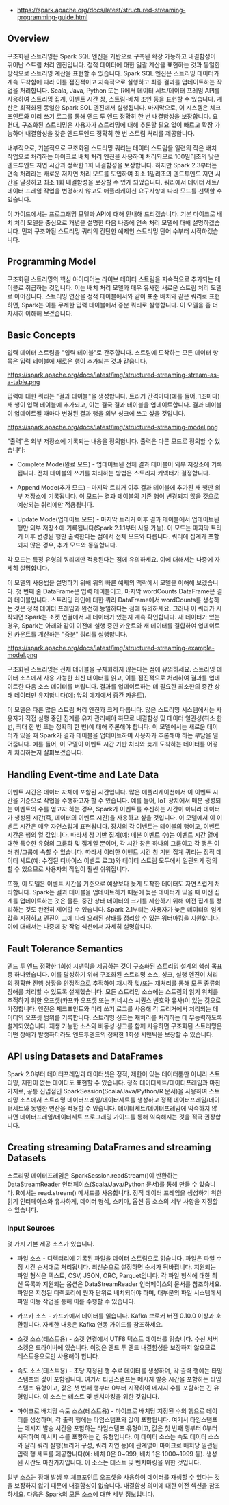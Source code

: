 - https://spark.apache.org/docs/latest/structured-streaming-programming-guide.html

## Overview
구조화된 스트리밍은 Spark SQL 엔진을 기반으로 구축된 확장 가능하고 내결함성이 뛰어난 스트림 처리 엔진입니다. 정적 데이터에 대한 일괄 계산을 표현하는 것과 동일한 방식으로 스트리밍 계산을 표현할 수 있습니다. Spark SQL 엔진은 스트리밍 데이터가 계속 도착함에 따라 이를 점진적이고 지속적으로 실행하고 최종 결과를 업데이트하는 작업을 처리합니다. Scala, Java, Python 또는 R에서 데이터 세트/데이터 프레임 API를 사용하여 스트리밍 집계, 이벤트 시간 창, 스트림-배치 조인 등을 표현할 수 있습니다. 계산은 최적화된 동일한 Spark SQL 엔진에서 실행됩니다. 마지막으로, 이 시스템은 체크포인트와 미리 쓰기 로그를 통해 엔드 투 엔드 정확히 한 번 내결함성을 보장합니다. 요컨대, 구조화된 스트리밍은 사용자가 스트리밍에 대해 추론할 필요 없이 빠르고 확장 가능하며 내결함성을 갖춘 엔드투엔드 정확히 한 번 스트림 처리를 제공합니다.

내부적으로, 기본적으로 구조화된 스트리밍 쿼리는 데이터 스트림을 일련의 작은 배치 작업으로 처리하는 마이크로 배치 처리 엔진을 사용하여 처리되므로 100밀리초의 낮은 엔드투엔드 지연 시간과 정확한 1회 내결함성을 보장합니다. 하지만 Spark 2.3부터는 연속 처리라는 새로운 저지연 처리 모드를 도입하여 최소 1밀리초의 엔드투엔드 지연 시간을 달성하고 최소 1회 내결함성을 보장할 수 있게 되었습니다. 쿼리에서 데이터 세트/데이터 프레임 작업을 변경하지 않고도 애플리케이션 요구사항에 따라 모드를 선택할 수 있습니다.

이 가이드에서는 프로그래밍 모델과 API에 대해 안내해 드리겠습니다. 기본 마이크로 배치 처리 모델을 중심으로 개념을 설명한 다음 나중에 연속 처리 모델에 대해 설명하겠습니다. 먼저 구조화된 스트리밍 쿼리의 간단한 예제인 스트리밍 단어 수부터 시작하겠습니다.

## Programming Model
구조화된 스트리밍의 핵심 아이디어는 라이브 데이터 스트림을 지속적으로 추가되는 테이블로 취급하는 것입니다. 이는 배치 처리 모델과 매우 유사한 새로운 스트림 처리 모델로 이어집니다. 스트리밍 연산을 정적 테이블에서와 같이 표준 배치와 같은 쿼리로 표현하면, Spark는 이를 무제한 입력 테이블에서 증분 쿼리로 실행합니다. 이 모델을 좀 더 자세히 이해해 보겠습니다.

## Basic Concepts
입력 데이터 스트림을 "입력 테이블"로 간주합니다. 스트림에 도착하는 모든 데이터 항목은 입력 테이블에 새로운 행이 추가되는 것과 같습니다.

https://spark.apache.org/docs/latest/img/structured-streaming-stream-as-a-table.png

입력에 대한 쿼리는 "결과 테이블"을 생성합니다. 트리거 간격마다(예를 들어, 1초마다) 새 행이 입력 테이블에 추가되고, 이는 결국 결과 테이블을 업데이트합니다. 결과 테이블이 업데이트될 때마다 변경된 결과 행을 외부 싱크에 쓰고 싶을 것입니다.

https://spark.apache.org/docs/latest/img/structured-streaming-model.png

"출력"은 외부 저장소에 기록되는 내용을 정의합니다. 출력은 다른 모드로 정의할 수 있습니다:

- Complete Mode(완료 모드) - 업데이트된 전체 결과 테이블이 외부 저장소에 기록됩니다. 전체 테이블의 쓰기를 처리하는 방법은 스토리지 커넥터가 결정합니다.

- Append Mode(추가 모드) - 마지막 트리거 이후 결과 테이블에 추가된 새 행만 외부 저장소에 기록됩니다. 이 모드는 결과 테이블의 기존 행이 변경되지 않을 것으로 예상되는 쿼리에만 적용됩니다.

- Update Mode(업데이트 모드) - 마지막 트리거 이후 결과 테이블에서 업데이트된 행만 외부 저장소에 기록됩니다(Spark 2.1.1부터 사용 가능). 이 모드는 마지막 트리거 이후 변경된 행만 출력한다는 점에서 전체 모드와 다릅니다. 쿼리에 집계가 포함되지 않은 경우, 추가 모드와 동일합니다.

각 모드는 특정 유형의 쿼리에만 적용된다는 점에 유의하세요. 이에 대해서는 나중에 자세히 설명합니다.

이 모델의 사용법을 설명하기 위해 위의 빠른 예제의 맥락에서 모델을 이해해 보겠습니다. 첫 번째 줄 DataFrame은 입력 테이블이고, 마지막 wordCounts DataFrame은 결과 테이블입니다. 스트리밍 라인에 대한 쿼리 DataFrame에서 wordCounts를 생성하는 것은 정적 데이터 프레임과 완전히 동일하다는 점에 유의하세요. 그러나 이 쿼리가 시작되면 Spark는 소켓 연결에서 새 데이터가 있는지 계속 확인합니다. 새 데이터가 있는 경우, Spark는 아래와 같이 이전에 실행 중인 카운트와 새 데이터를 결합하여 업데이트된 카운트를 계산하는 "증분" 쿼리를 실행합니다.

https://spark.apache.org/docs/latest/img/structured-streaming-example-model.png

구조화된 스트리밍은 전체 테이블을 구체화하지 않는다는 점에 유의하세요. 스트리밍 데이터 소스에서 사용 가능한 최신 데이터를 읽고, 이를 점진적으로 처리하여 결과를 업데이트한 다음 소스 데이터를 버립니다. 결과를 업데이트하는 데 필요한 최소한의 중간 상태 데이터만 유지합니다(예: 앞의 예제에서 중간 카운트).

이 모델은 다른 많은 스트림 처리 엔진과 크게 다릅니다. 많은 스트리밍 시스템에서는 사용자가 직접 실행 중인 집계를 유지 관리해야 하므로 내결함성 및 데이터 일관성(최소 한 번, 최대 한 번 또는 정확히 한 번)에 대해 추론해야 합니다. 이 모델에서는 새로운 데이터가 있을 때 Spark가 결과 테이블을 업데이트하여 사용자가 추론해야 하는 부담을 덜어줍니다. 예를 들어, 이 모델이 이벤트 시간 기반 처리와 늦게 도착하는 데이터를 어떻게 처리하는지 살펴보겠습니다.

## Handling Event-time and Late Data
이벤트 시간은 데이터 자체에 포함된 시간입니다. 많은 애플리케이션에서 이 이벤트 시간을 기준으로 작업을 수행하고자 할 수 있습니다. 예를 들어, IoT 장치에서 매분 생성되는 이벤트의 수를 얻고자 하는 경우, Spark가 이벤트를 수신하는 시간이 아니라 데이터가 생성된 시간(즉, 데이터의 이벤트 시간)을 사용하고 싶을 것입니다. 이 모델에서 이 이벤트 시간은 매우 자연스럽게 표현됩니다. 장치의 각 이벤트는 테이블의 행이고, 이벤트 시간은 행의 열 값입니다. 따라서 창 기반 집계(예: 매분 이벤트 수)는 이벤트 시간 열에 대한 특수한 유형의 그룹화 및 집계일 뿐이며, 각 시간 창은 하나의 그룹이고 각 행은 여러 창/그룹에 속할 수 있습니다. 따라서 이러한 이벤트 시간 창 기반 집계 쿼리는 정적 데이터 세트(예: 수집된 디바이스 이벤트 로그)와 데이터 스트림 모두에서 일관되게 정의할 수 있으므로 사용자의 작업이 훨씬 쉬워집니다.

또한, 이 모델은 이벤트 시간을 기준으로 예상보다 늦게 도착한 데이터도 자연스럽게 처리합니다. Spark는 결과 테이블을 업데이트하기 때문에 늦은 데이터가 있을 때 이전 집계를 업데이트하는 것은 물론, 중간 상태 데이터의 크기를 제한하기 위해 이전 집계를 정리하는 것도 완전히 제어할 수 있습니다. Spark 2.1부터는 사용자가 늦은 데이터의 임계값을 지정하고 엔진이 그에 따라 오래된 상태를 정리할 수 있는 워터마킹을 지원합니다. 이에 대해서는 나중에 창 작업 섹션에서 자세히 설명합니다.

## Fault Tolerance Semantics
엔드 투 엔드 정확한 1회성 시맨틱을 제공하는 것이 구조화된 스트리밍 설계의 핵심 목표 중 하나였습니다. 이를 달성하기 위해 구조화된 스트리밍 소스, 싱크, 실행 엔진이 처리의 정확한 진행 상황을 안정적으로 추적하여 재시작 및/또는 재처리를 통해 모든 종류의 장애를 처리할 수 있도록 설계했습니다. 모든 스트리밍 소스에는 스트림의 읽기 위치를 추적하기 위한 오프셋(카프카 오프셋 또는 키네시스 시퀀스 번호와 유사)이 있는 것으로 가정합니다. 엔진은 체크포인트와 미리 쓰기 로그를 사용해 각 트리거에서 처리되는 데이터의 오프셋 범위를 기록합니다. 스트리밍 싱크는 재처리를 처리하는 데 무능력하도록 설계되었습니다. 재생 가능한 소스와 비동성 싱크를 함께 사용하면 구조화된 스트리밍은 어떤 장애가 발생하더라도 엔드투엔드의 정확한 1회성 시맨틱을 보장할 수 있습니다.

## API using Datasets and DataFrames
Spark 2.0부터 데이터프레임과 데이터셋은 정적, 제한이 있는 데이터뿐만 아니라 스트리밍, 제한이 없는 데이터도 표현할 수 있습니다. 정적 데이터세트/데이터프레임과 마찬가지로, 공통 진입점인 SparkSession(Scala/Java/Python/R 문서)을 사용하여 스트리밍 소스에서 스트리밍 데이터프레임/데이터세트를 생성하고 정적 데이터프레임/데이터세트와 동일한 연산을 적용할 수 있습니다. 데이터세트/데이터프레임에 익숙하지 않다면 데이터프레임/데이터세트 프로그래밍 가이드를 통해 익숙해지는 것을 적극 권장합니다.

## Creating streaming DataFrames and streaming Datasets
스트리밍 데이터프레임은 SparkSession.readStream()이 반환하는 DataStreamReader 인터페이스(Scala/Java/Python 문서)를 통해 만들 수 있습니다. R에서는 read.stream() 메서드를 사용합니다. 정적 데이터 프레임을 생성하기 위한 읽기 인터페이스와 유사하게, 데이터 형식, 스키마, 옵션 등 소스의 세부 사항을 지정할 수 있습니다.

### Input Sources
몇 가지 기본 제공 소스가 있습니다.

- 파일 소스 - 디렉터리에 기록된 파일을 데이터 스트림으로 읽습니다. 파일은 파일 수정 시간 순서대로 처리됩니다. 최신순으로 설정하면 순서가 뒤바뀝니다. 지원되는 파일 형식은 텍스트, CSV, JSON, ORC, Parquet입니다. 각 파일 형식에 대한 최신 목록과 지원되는 옵션은 DataStreamReader 인터페이스의 문서를 참조하세요. 파일은 지정된 디렉토리에 원자 단위로 배치되어야 하며, 대부분의 파일 시스템에서 파일 이동 작업을 통해 이를 수행할 수 있습니다.

- 카프카 소스 - 카프카에서 데이터를 읽습니다. Kafka 브로커 버전 0.10.0 이상과 호환됩니다. 자세한 내용은 Kafka 연동 가이드를 참조하세요.

- 소켓 소스(테스트용) - 소켓 연결에서 UTF8 텍스트 데이터를 읽습니다. 수신 서버 소켓은 드라이버에 있습니다. 이것은 엔드 투 엔드 내결함성을 보장하지 않으므로 테스트용으로만 사용해야 합니다.

- 속도 소스(테스트용) - 초당 지정된 행 수로 데이터를 생성하며, 각 출력 행에는 타임스탬프와 값이 포함됩니다. 여기서 타임스탬프는 메시지 발송 시간을 포함하는 타임스탬프 유형이고, 값은 첫 번째 행부터 0부터 시작하여 메시지 수를 포함하는 긴 유형입니다. 이 소스는 테스트 및 벤치마킹을 위한 것입니다.

- 마이크로 배치당 속도 소스(테스트용) - 마이크로 배치당 지정된 수의 행으로 데이터를 생성하며, 각 출력 행에는 타임스탬프와 값이 포함됩니다. 여기서 타임스탬프는 메시지 발송 시간을 포함하는 타임스탬프 유형이고, 값은 첫 번째 행부터 0부터 시작하여 메시지 수를 포함하는 긴 유형입니다. 이 데이터 소스는 속도 데이터 소스와 달리 쿼리 실행(트리거 구성, 쿼리 지연 등)에 관계없이 마이크로 배치당 일관된 입력 행 세트를 제공합니다(예: 배치 0은 0~999, 배치 1은 1000~1999 등). 생성된 시간도 마찬가지입니다. 이 소스는 테스트 및 벤치마킹을 위한 것입니다.

일부 소스는 장애 발생 후 체크포인트 오프셋을 사용하여 데이터를 재생할 수 있다는 것을 보장하지 않기 때문에 내결함성이 없습니다. 내결함성 의미에 대한 이전 섹션을 참조하세요. 다음은 Spark의 모든 소스에 대한 세부 정보입니다.

